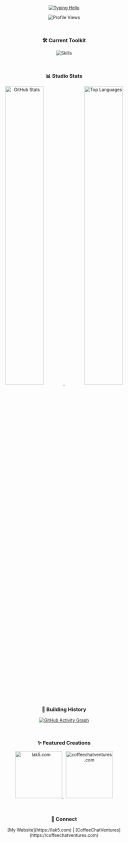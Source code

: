 <p align="center">
  <a href="https://github.com/scryst">
    <img src="https://readme-typing-svg.herokuapp.com/?lines=Hello,+World!&font=Fira+Code&center=true&size=22&color=36BCF7&vcenter=true&width=350" alt="Typing Hello">
  </a>
</p>

<p align="center">
  <img src="https://komarev.com/ghpvc/?username=scryst&style=flat-square&label=Profile+Views" alt="Profile Views">
</p>

<br>

<h3 align="center">🛠️ Current Toolkit</h3>

<p align="center">
  <img src="https://skillicons.dev/icons?i=py,js,react&perline=3" alt="Skills">
</p>

<br>

<h3 align="center">📊 Studio Stats</h3>

<p align="center">
  <a href="https://github.com/anuraghazra/github-readme-stats">
    <img width="49.5%" src="https://github-readme-stats.vercel.app/api?username=scryst&show_icons=true&theme=radical" alt="GitHub Stats">
  </a>
  <a href="https://github.com/anuraghazra/github-readme-stats">
    <img width="49.5%" src="https://github-readme-stats.vercel.app/api/top-langs/?username=scryst&layout=compact&theme=radical" alt="Top Languages">
  </a>
</p>

<br>

<h3 align="center">🌱 Building History</h3>

<p align="center">
  <a href="https://github.com/scryst">
    <img src="https://activity-graph.vercel.app/graph?username=scryst&theme=radical&hide_border=true" alt="GitHub Activity Graph">
  </a>
</p>

<br>

<h3 align="center">✨ Featured Creations</h3>

<p align="center">
  <a href="https://lak5.com">
    <img src="https://via.placeholder.com/150/ADD8E6/000000?Text=lak5.com" alt="lak5.com" width="150">
  </a>
  &nbsp;
  <a href="https://coffeechatventures.com">
    <img src="https://via.placeholder.com/150/FFA07A/000000?Text=coffeechatventures.com" alt="coffeechatventures.com" width="150">
  </a>
</p>

<br>

<h3 align="center">🔗 Connect</h3>

<p align="center">
  [My Website](https://lak5.com) | [CoffeeChatVentures](https://coffeechatventures.com)
</p>
